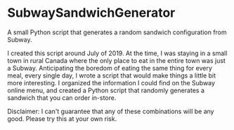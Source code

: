 # SubwaySandwichGenerator
A small Python script that generates a random sandwich configuration from Subway.

I created this script around July of 2019. At the time, I was staying in a small town in rural Canada where the only place to eat in the entire town was just a Subway.
Anticipating the boredom of eating the same thing for every meal, every single day, I wrote a script that would make things a little bit more interesting.
I organized the information I could find on the Subway online menu, and created a Python script that randomly generates a sandwich that you can order in-store.

Disclaimer: I can't guarantee that any of these combinations will be any good. Please try this at your own risk.
